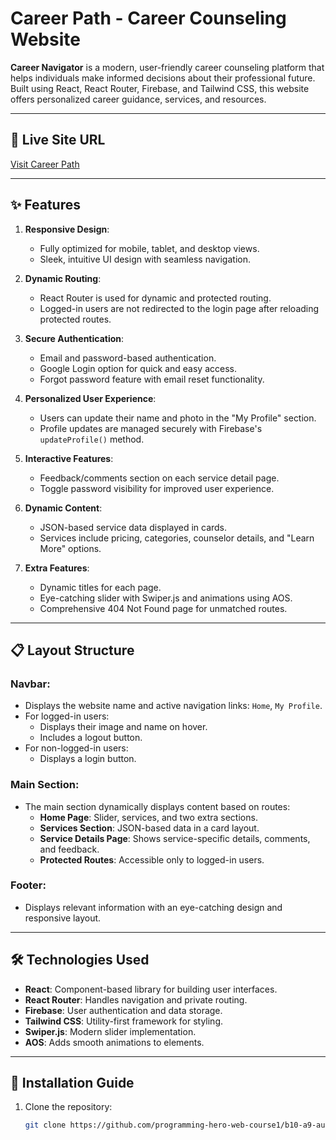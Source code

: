 # Career Path - Career Counseling Website

**Career Navigator** is a modern, user-friendly career counseling platform that helps individuals make informed decisions about their professional future. Built using React, React Router, Firebase, and Tailwind CSS, this website offers personalized career guidance, services, and resources.

---

## 🚀 Live Site URL

[Visit Career Path](https://career-path-and-counciling.netlify.app)

---

## ✨ Features

1. **Responsive Design**:
   - Fully optimized for mobile, tablet, and desktop views.
   - Sleek, intuitive UI design with seamless navigation.

2. **Dynamic Routing**:
   - React Router is used for dynamic and protected routing.
   - Logged-in users are not redirected to the login page after reloading protected routes.

3. **Secure Authentication**:
   - Email and password-based authentication.
   - Google Login option for quick and easy access.
   - Forgot password feature with email reset functionality.

4. **Personalized User Experience**:
   - Users can update their name and photo in the "My Profile" section.
   - Profile updates are managed securely with Firebase's `updateProfile()` method.

5. **Interactive Features**:
   - Feedback/comments section on each service detail page.
   - Toggle password visibility for improved user experience.

6. **Dynamic Content**:
   - JSON-based service data displayed in cards.
   - Services include pricing, categories, counselor details, and "Learn More" options.

7. **Extra Features**:
   - Dynamic titles for each page.
   - Eye-catching slider with Swiper.js and animations using AOS.
   - Comprehensive 404 Not Found page for unmatched routes.

---

## 📋 Layout Structure

### Navbar:
- Displays the website name and active navigation links: `Home`, `My Profile`.
- For logged-in users:
  - Displays their image and name on hover.
  - Includes a logout button.
- For non-logged-in users:
  - Displays a login button.

### Main Section:
- The main section dynamically displays content based on routes:
  - **Home Page**: Slider, services, and two extra sections.
  - **Services Section**: JSON-based data in a card layout.
  - **Service Details Page**: Shows service-specific details, comments, and feedback.
  - **Protected Routes**: Accessible only to logged-in users.

### Footer:
- Displays relevant information with an eye-catching design and responsive layout.

---

## 🛠️ Technologies Used

- **React**: Component-based library for building user interfaces.
- **React Router**: Handles navigation and private routing.
- **Firebase**: User authentication and data storage.
- **Tailwind CSS**: Utility-first framework for styling.
- **Swiper.js**: Modern slider implementation.
- **AOS**: Adds smooth animations to elements.

---

## 🔧 Installation Guide

1. Clone the repository:
   ```bash
   git clone https://github.com/programming-hero-web-course1/b10-a9-authentication-ashrafulhossain1.git
